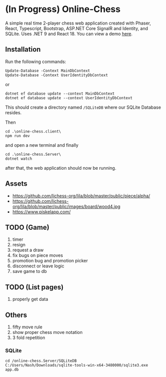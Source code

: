 # (In Progress) Online-Chess
A simple real time 2-player chess web application created with Phaser, React, Typescript, Bootstrap, ASP.NET Core SignalR and Identity, and SQLite. Uses .NET 9 and React 18.
You can view a demo [here](https://github.com/nashie1004/online-chess).

## Installation

Run the following commands:
```
Update-Database -Context MainDbContext
Update-Database -Context UserIdentityDbContext
```
or
```
dotnet ef database update --context MainDbContext
dotnet ef database update --context UserIdentityDbContext
```
This should create a directory named `/SQLiteDB` where our SQLite Database resides.

Then
```
cd .\online-chess.client\
npm run dev
```
and open a new terminal and finally
```
cd .\online-chess.Server\
dotnet watch
```
after that, the web application should now be running.

## Assets 
- https://github.com/lichess-org/lila/blob/master/public/piece/alpha/
- https://github.com/lichess-org/lila/blob/master/public/images/board/wood4.jpg
- https://www.piskelapp.com/

## TODO (Game)
1. timer
2. resign
3. request a draw
4. fix bugs on piece moves
5. promotion bug and promotion picker
6. disconnect or leave logic
7. save game to db

## TODO (List pages)
1. properly get data

## Others
1. fifty move rule
2. show proper chess move notation
3. 3 fold repetition

### SQLite
```
cd /online-chess.Server/SQLiteDB
C:/Users/Nash/Downloads/sqlite-tools-win-x64-3480000/sqlite3.exe app.db
```
